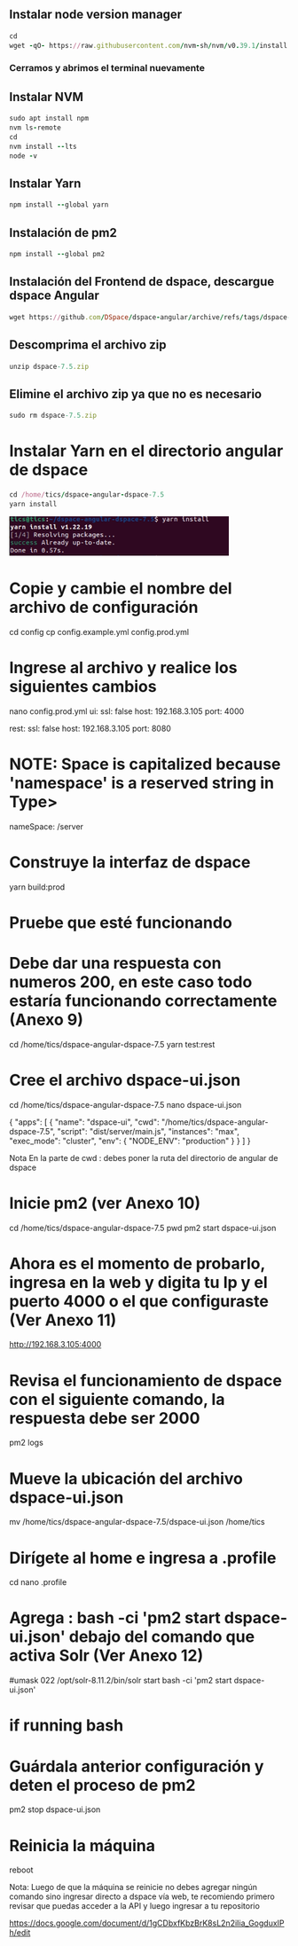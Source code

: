 ## Instalar node version manager
```ruby
cd
wget -qO- https://raw.githubusercontent.com/nvm-sh/nvm/v0.39.1/install.sh | bash
```
### Cerramos y abrimos el terminal nuevamente
## Instalar NVM
```ruby
sudo apt install npm
nvm ls-remote
cd
nvm install --lts
node -v
```
## Instalar Yarn 
```ruby
npm install --global yarn
```
## Instalación de pm2
```ruby
npm install --global pm2
```
## Instalación del Frontend de dspace, descargue dspace Angular
```ruby
wget https://github.com/DSpace/dspace-angular/archive/refs/tags/dspace-7.5.zip
```
## Descomprima el archivo zip
```ruby
unzip dspace-7.5.zip
```
## Elimine el archivo zip ya que no es necesario
```ruby
sudo rm dspace-7.5.zip
```
# Instalar Yarn en el directorio angular de dspace
```ruby
cd /home/tics/dspace-angular-dspace-7.5
yarn install
```
![](/Imagenes/anexob1.PNG)

# Copie y cambie el nombre del archivo de configuración
cd config 
cp config.example.yml config.prod.yml

# Ingrese al archivo y realice los siguientes cambios 
nano config.prod.yml
ui:
  ssl: false
  host: 192.168.3.105
  port: 4000

rest:
  ssl: false
  host: 192.168.3.105
  port: 8080
  # NOTE: Space is capitalized because 'namespace' is a reserved string in Type>
  nameSpace: /server

# Construye la interfaz de dspace
yarn build:prod

# Pruebe que esté funcionando 
# Debe dar una respuesta con numeros 200, en este caso todo estaría funcionando correctamente (Anexo 9)

cd /home/tics/dspace-angular-dspace-7.5
yarn test:rest

# Cree el archivo dspace-ui.json
cd /home/tics/dspace-angular-dspace-7.5
nano dspace-ui.json

{
    "apps": [
        {
           "name": "dspace-ui",
           "cwd": "/home/tics/dspace-angular-dspace-7.5",
           "script": "dist/server/main.js",
           "instances": "max",
           "exec_mode": "cluster",
           "env": {
              "NODE_ENV": "production"
           }
        }
    ]
}

Nota
En la parte de cwd : debes poner la ruta del directorio de angular de dspace

# Inicie pm2 (ver Anexo 10)
cd /home/tics/dspace-angular-dspace-7.5
pwd
pm2 start dspace-ui.json

# Ahora es el momento de probarlo, ingresa en la web y digita tu Ip y el puerto 4000 o el que configuraste (Ver Anexo 11)
http://192.168.3.105:4000

# Revisa el funcionamiento de dspace con el siguiente comando, la respuesta debe ser 2000 
pm2 logs

# Mueve la ubicación del archivo dspace-ui.json
mv  /home/tics/dspace-angular-dspace-7.5/dspace-ui.json /home/tics

# Dirígete al home e ingresa a .profile
cd
nano .profile

# Agrega : bash -ci 'pm2 start dspace-ui.json' debajo del comando que activa Solr (Ver Anexo 12)
#umask 022
/opt/solr-8.11.2/bin/solr start
bash -ci 'pm2 start dspace-ui.json'
# if running bash

# Guárdala anterior configuración y deten el proceso de pm2 
pm2 stop dspace-ui.json

# Reinicia la máquina
reboot

Nota: Luego de que la máquina se reinicie no debes  agregar ningún comando  sino ingresar 
directo a dspace vía web, te recomiendo primero revisar que puedas acceder a la API y 
luego ingresar a tu repositorio

https://docs.google.com/document/d/1gCDbxfKbzBrK8sL2n2iIia_GogduxIPh/edit

